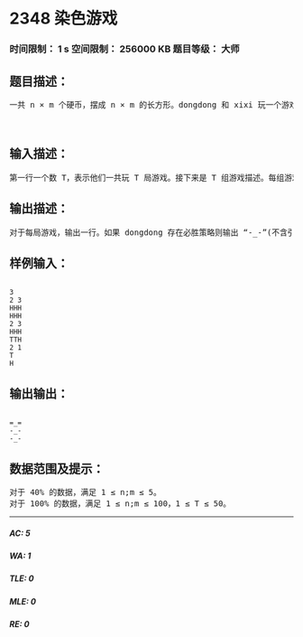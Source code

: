 # 2348 染色游戏   
### 时间限制： 1 s     空间限制： 256000 KB     题目等级： 大师  
## 题目描述：  

<pre>
一共 n × m 个硬币，摆成 n × m 的长方形。dongdong 和 xixi 玩一个游戏，每次可以选择一个连通块，并把其中的硬币全部翻转，但是需要满足存在一个硬币属于这个连通块并且所有其他硬币都在它的左上方 (可以正左方也可以正上方)，并且这个硬币是从反面向上翻成正面向上。dongdong 和 xixi 轮流操作。如果某一方无法操作，那么他 (她) 就输了。dongdong 先进行第一步操作，假设双方都采用最优策略。问 dongdong 是否有必胜策略。  
  

</pre>
  
  
## 输入描述：  

<pre>
第一行一个数 T，表示他们一共玩 T 局游戏。接下来是 T 组游戏描述。每组游戏第一行两个数 n;m，接下来 n 行每行 m 个字符，第 i 行第 j 个字符如果是 “H” 表示第 i 行第 j 列的硬币是正面向上，否则是反面向上。第 i 行 j 列的左上方是指行不超过 i 并且列不超过 j 的区域。
</pre>
  
  
## 输出描述：  

<pre>
对于每局游戏，输出一行。如果 dongdong 存在必胜策略则输出 “-_-”(不含引号) 否则输出 “=_=”(不含引号)。(注意输出的都是半角符号，即三个符号ASCII 码分别为 45,61,95)
</pre>
  
  
## 样例输入：  

<pre><code>
3  
2 3  
HHH  
HHH  
2 3  
HHH  
TTH  
2 1  
T  
H
</code></pre>
  
  
## 输出输出：  

<pre><code>
=_=  
-_-  
-_-
</code></pre>
  
  
## 数据范围及提示：  

<pre>
对于 40% 的数据，满足 1 ≤ n;m ≤ 5。  
对于 100% 的数据，满足 1 ≤ n;m ≤ 100，1 ≤ T ≤ 50。
</pre>
  
  
***  

##### AC: 5  
##### WA: 1  
##### TLE: 0  
##### MLE: 0  
##### RE: 0  
